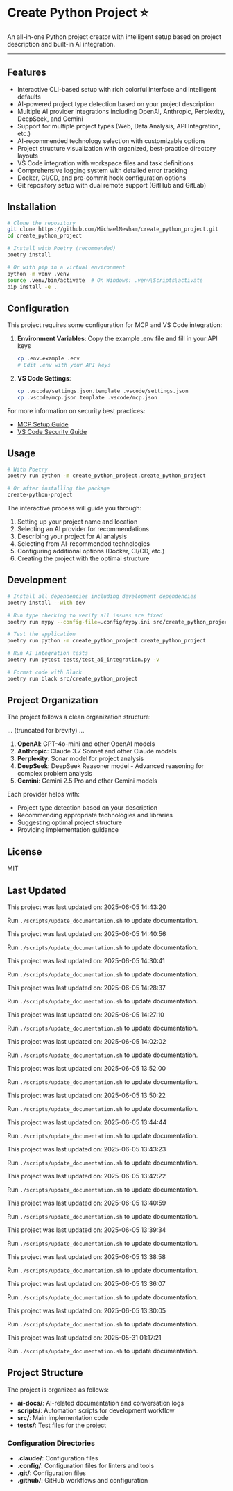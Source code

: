 # Create Python Project ⭐

An all-in-one Python project creator with intelligent setup based on project description and built-in AI integration.

***

## Features

- Interactive CLI-based setup with rich colorful interface and intelligent defaults
- AI-powered project type detection based on your project description
- Multiple AI provider integrations including OpenAI, Anthropic, Perplexity, DeepSeek, and Gemini
- Support for multiple project types (Web, Data Analysis, API Integration, etc.)
- AI-recommended technology selection with customizable options
- Project structure visualization with organized, best-practice directory layouts
- VS Code integration with workspace files and task definitions
- Comprehensive logging system with detailed error tracking
- Docker, CI/CD, and pre-commit hook configuration options
- Git repository setup with dual remote support (GitHub and GitLab)

## Installation

```bash
# Clone the repository
git clone https://github.com/MichaelNewham/create_python_project.git
cd create_python_project

# Install with Poetry (recommended)
poetry install

# Or with pip in a virtual environment
python -m venv .venv
source .venv/bin/activate  # On Windows: .venv\Scripts\activate
pip install -e .
```

## Configuration

This project requires some configuration for MCP and VS Code integration:

1. **Environment Variables**: Copy the example .env file and fill in your API keys

   ```bash
   cp .env.example .env
   # Edit .env with your API keys
   ```

2. **VS Code Settings**:

   ```bash
   cp .vscode/settings.json.template .vscode/settings.json
   cp .vscode/mcp.json.template .vscode/mcp.json
   ```

For more information on security best practices:

- [MCP Setup Guide](docs/MCP_SETUP.md)
- [VS Code Security Guide](docs/VSCODE_SECURITY.md)

## Usage

```bash
# With Poetry
poetry run python -m create_python_project.create_python_project

# Or after installing the package
create-python-project
```

The interactive process will guide you through:

1. Setting up your project name and location
2. Selecting an AI provider for recommendations
3. Describing your project for AI analysis
4. Selecting from AI-recommended technologies
5. Configuring additional options (Docker, CI/CD, etc.)
6. Creating the project with the optimal structure

## Development

```bash
# Install all dependencies including development dependencies
poetry install --with dev

# Run type checking to verify all issues are fixed
poetry run mypy --config-file=.config/mypy.ini src/create_python_project

# Test the application
poetry run python -m create_python_project.create_python_project

# Run AI integration tests
poetry run pytest tests/test_ai_integration.py -v

# Format code with Black
poetry run black src/create_python_project
```

## Project Organization

The project follows a clean organization structure:

... (truncated for brevity) ...

1. **OpenAI**: GPT-4o-mini and other OpenAI models
2. **Anthropic**: Claude 3.7 Sonnet and other Claude models
3. **Perplexity**: Sonar model for project analysis
4. **DeepSeek**: DeepSeek Reasoner model - Advanced reasoning for complex problem analysis
5. **Gemini**: Gemini 2.5 Pro and other Gemini models

Each provider helps with:

- Project type detection based on your description
- Recommending appropriate technologies and libraries
- Suggesting optimal project structure
- Providing implementation guidance

## License

MIT

## Last Updated

This project was last updated on: 2025-06-05 14:43:20

Run `./scripts/update_documentation.sh` to update documentation.

This project was last updated on: 2025-06-05 14:40:56

Run `./scripts/update_documentation.sh` to update documentation.

This project was last updated on: 2025-06-05 14:30:41

Run `./scripts/update_documentation.sh` to update documentation.

This project was last updated on: 2025-06-05 14:28:37

Run `./scripts/update_documentation.sh` to update documentation.

This project was last updated on: 2025-06-05 14:27:10

Run `./scripts/update_documentation.sh` to update documentation.

This project was last updated on: 2025-06-05 14:02:02

Run `./scripts/update_documentation.sh` to update documentation.

This project was last updated on: 2025-06-05 13:52:00

Run `./scripts/update_documentation.sh` to update documentation.

This project was last updated on: 2025-06-05 13:50:22

Run `./scripts/update_documentation.sh` to update documentation.

This project was last updated on: 2025-06-05 13:44:44

Run `./scripts/update_documentation.sh` to update documentation.

This project was last updated on: 2025-06-05 13:43:23

Run `./scripts/update_documentation.sh` to update documentation.

This project was last updated on: 2025-06-05 13:42:22

Run `./scripts/update_documentation.sh` to update documentation.

This project was last updated on: 2025-06-05 13:40:59

Run `./scripts/update_documentation.sh` to update documentation.

This project was last updated on: 2025-06-05 13:39:34

Run `./scripts/update_documentation.sh` to update documentation.

This project was last updated on: 2025-06-05 13:38:58

Run `./scripts/update_documentation.sh` to update documentation.

This project was last updated on: 2025-06-05 13:36:07

Run `./scripts/update_documentation.sh` to update documentation.

This project was last updated on: 2025-06-05 13:30:05

Run `./scripts/update_documentation.sh` to update documentation.

This project was last updated on: 2025-05-31 01:17:21

Run `./scripts/update_documentation.sh` to update documentation.

## Project Structure

The project is organized as follows:

- **ai-docs/**: AI-related documentation and conversation logs
- **scripts/**: Automation scripts for development workflow
- **src/**: Main implementation code
- **tests/**: Test files for the project

### Configuration Directories

- **.claude/**: Configuration files
- **.config/**: Configuration files for linters and tools
- **.git/**: Configuration files
- **.github/**: GitHub workflows and configuration

